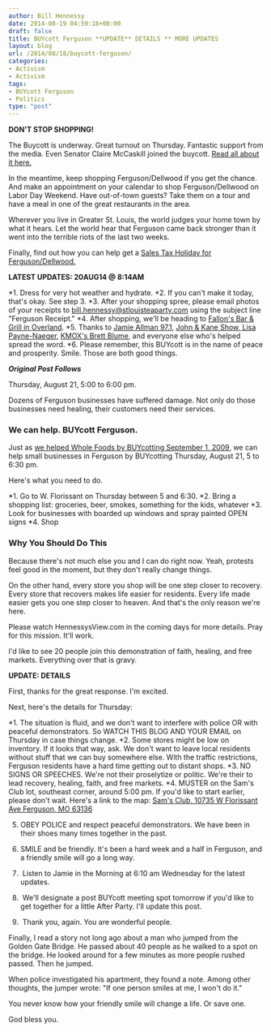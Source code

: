 ```yaml
---
author: Bill Hennessy
date: 2014-08-19 04:59:18+00:00
draft: false
title: BUYcott Ferguson **UPDATE** DETAILS ** MORE UPDATES
layout: blog
url: /2014/08/18/buycott-ferguson/
categories:
- Activism
- Activism
tags:
- BUYcott Ferguson
- Politics
type: "post"
---
```


**DON'T STOP SHOPPING!**

The Buycott is underway. Great turnout on Thursday. Fantastic support from the media. Even Senator Claire McCaskill joined the buycott. [Read all about it here.](https://hennessysview.com/2014/08/21/why-st-louis-tea-party-went-to-ferguson-to-shop/)

In the meantime, keep shopping Ferguson/Dellwood if you get the chance. And make an appointment on your calendar to shop Ferguson/Dellwood on Labor Day Weekend. Have out-of-town guests? Take them on a tour and have a meal in one of the great restaurants in the area.

Wherever you live in Greater St. Louis, the world judges your home town by what it hears. Let the world hear that Ferguson came back stronger than it went into the terrible riots of the last two weeks.

Finally, find out how you can help get a [Sales Tax Holiday for Ferguson/Dellwood.](https://hennessysview.com/2014/08/23/action-tell-missouri-legislature-pass-tax-holiday-ferguson/)





**LATEST UPDATES: 20AUG14 @ 8:14AM**




*1. Dress for very hot weather and hydrate.
*2. If you can't make it today, that's okay. See step 3.
*3. After your shopping spree, please email photos of your receipts to bill.hennessy@stlouisteaparty.com using the subject line "Ferguson Receipt."
*4. After shopping, we'll be heading to [Fallon's Bar & Grill in Overland](https://fallonspub.com/).
*5. Thanks to [Jamie Allman 97.1](https://www.971talk.com/blogs/allmans-electric-stove/demand-audio), [John & Kane Show](https://www.indioradio.com/index.php?104),[ Lisa Payne-Naeger](https://culturevigilante.wordpress.com/), [KMOX's Brett Blume,](https://kmox.com) and everyone else who's helped spread the word.
*6. Please remember, this BUYcott is in the name of peace and prosperity. Smile. Those are both good things.


*****Original Post Follows*****

Thursday, August 21, 5:00 to 6:00 pm.

Dozens of Ferguson businesses have suffered damage. Not only do those businesses need healing, their customers need their services.



### We can help. BUYcott Ferguson.



Just as [we helped Whole Foods by BUYcotting September 1, 2009](https://hennessysview.com/2013/12/04/favorite-st-louis-tea-party-wasnt-tea-party/), we can help small businesses in Ferguson by BUYcotting Thursday, August 21, 5 to 6:30 pm.

Here's what you need to do.




*1. Go to W. Florissant on Thursday between 5 and 6:30.
*2. Bring a shopping list: groceries, beer, smokes, something for the kids, whatever
*3. Look for businesses with boarded up windows and spray painted OPEN signs
*4. Shop




### Why You Should Do This



Because there's not much else you and I can do right now. Yeah, protests feel good in the moment, but they don't really change things.

On the other hand, every store you shop will be one step closer to recovery. Every store that recovers makes life easier for residents. Every life made easier gets you one step closer to heaven. And that's the only reason we're here.

Please watch HennessysView.com in the coming days for more details. Pray for this mission. It'll work.

I'd like to see 20 people join this demonstration of faith, healing, and free markets. Everything over that is gravy.

**UPDATE: DETAILS**

First, thanks for the great response. I'm excited.

Next, here's the details for Thursday:




*1. The situation is fluid, and we don't want to interfere with police OR with peaceful demonstrators. So WATCH THIS BLOG AND YOUR EMAIL on Thursday in case things change.
*2. Some stores might be low on inventory. If it looks that way, ask. We don't want to leave local residents without stuff that we can buy somewhere else. With the traffic restrictions, Ferguson residents have a hard time getting out to distant shops.
*3. NO SIGNS OR SPEECHES. We're not their proselytize or politic. We're their to lead recovery, healing, faith, and free markets.
*4. MUSTER on the Sam's Club lot, southeast corner, around 5:00 pm. If you'd like to start earlier, please don't wait. Here's a link to the map: [Sam's Club, 10735 W Florissant Ave Ferguson, MO 63136](https://www.google.com/maps/place/Sam's+Club/@38.7651138,-90.2786401,17z/data=!4m2!3m1!1s0x0:0xee35e1a60eda7589)


5. OBEY POLICE and respect peaceful demonstrators. We have been in their shoes many times together in the past.

6. SMILE and be friendly. It's been a hard week and a half in Ferguson, and a friendly smile will go a long way. 

7.  Listen to Jamie in the Morning at 6:10 am Wednesday for the latest updates.

8.  We'll designate a post BUYcott meeting spot tomorrow if you'd like to get together for a little After Party. I'll update this post.

9.  Thank you, again. You are wonderful people.

Finally, I read a story not long ago about a man who jumped from the Golden Gate Bridge. He passed about 40 people as he walked to a spot on the bridge. He looked around for a few minutes as more people rushed passed. Then he jumped.

When police investigated his apartment, they found a note. Among other thoughts, the jumper wrote: "If one person smiles at me, I won't do it."

You never know how your friendly smile will change a life. Or save one. 

God bless you. 


